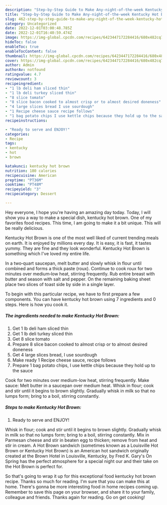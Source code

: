 ```yaml
---
description: "Step-by-Step Guide to Make Any-night-of-the-week Kentucky Hot Brown"
title: "Step-by-Step Guide to Make Any-night-of-the-week Kentucky Hot Brown"
slug: 462-step-by-step-guide-to-make-any-night-of-the-week-kentucky-hot-brown
category: Uncategorized
date: 2022-12-01T03:00:48.785Z
date: 2022-12-01T16:40:59.474Z
image: https://img-global.cpcdn.com/recipes/6423447172284416/680x482cq70/kentucky-hot-brown-recipe-main-photo.jpg
hideToc: false
enableToc: true
enableTocContent: false
thumbnail: https://img-global.cpcdn.com/recipes/6423447172284416/680x482cq70/kentucky-hot-brown-recipe-main-photo.jpg
cover: https://img-global.cpcdn.com/recipes/6423447172284416/680x482cq70/kentucky-hot-brown-recipe-main-photo.jpg
author: Admin
authorAv: notfound
ratingvalue: 4.7
reviewcount: 3
recipeingredient:
- "1 lb deli ham sliced thin"
- "1 lb deli turkey sliced thin"
- "8 slice tomato"
- "8 slice bacon cooked to almost crisp or to almost desired doneness"
- "4 large slices bread I use sourdough"
- "1 Recipe cheese sauce recipe follows"
- "1 bag potato chips I use kettle chips because they hold up to the sauce"
recipeinstructions:

- "Ready to serve and ENJOY!"
categories:
- Recipe
tags:
- kentucky
- hot
- brown

katakunci: kentucky hot brown 
nutrition: 180 calories
recipecuisine: American
preptime: "PT36M"
cooktime: "PT48M"
recipeyield: "3"
recipecategory: Dessert

---
```



Hey everyone, I hope you're having an amazing day today. Today, I will show you a way to make a special dish, kentucky hot brown. One of my favorites food recipes. This time, I am going to make it a bit unique. This will be really delicious.

Kentucky Hot Brown is one of the most well liked of current trending meals on earth. It is enjoyed by millions every day. It is easy, it is fast, it tastes yummy. They are fine and they look wonderful. Kentucky Hot Brown is something which I've loved my entire life.

In a two‑quart saucepan, melt butter and slowly whisk in flour until combined and forms a thick paste (roux). Continue to cook roux for two minutes over medium‑low heat, stirring frequently. Rub entire breast with butter and season with salt and pepper. On the remaining baking sheet place two slices of toast side by side in a single layer.


To begin with this particular recipe, we have to first prepare a few components. You can have kentucky hot brown using 7 ingredients and 0 steps. Here is how you cook it.

<!--inarticleads1-->

##### The ingredients needed to make Kentucky Hot Brown:

1. Get 1 lb deli ham sliced thin
1. Get 1 lb deli turkey sliced thin
1. Get 8 slice tomato
1. Prepare 8 slice bacon cooked to almost crisp or to almost desired doneness
1. Get 4 large slices bread, I use sourdough
1. Make ready 1 Recipe cheese sauce, recipe follows
1. Prepare 1 bag potato chips, I use kettle chips because they hold up to the sauce


Cook for two minutes over medium-low heat, stirring frequently. Make sauce: Melt butter in a saucepan over medium heat. Whisk in flour; cook and stir until it begins to brown slightly. Gradually whisk in milk so that no lumps form; bring to a boil, stirring constantly. 

<!--inarticleads2-->

##### Steps to make Kentucky Hot Brown:


1. Ready to serve and ENJOY!

Whisk in flour; cook and stir until it begins to brown slightly. Gradually whisk in milk so that no lumps form; bring to a boil, stirring constantly. Mix in Parmesan cheese and stir in beaten egg to thicken; remove from heat and stir in cream. A Hot Brown sandwich (sometimes known as a Louisville Hot Brown or Kentucky Hot Brown) is an American hot sandwich originally created at the Brown Hotel in Louisville, Kentucky, by Fred K. Gary&#39;s On Spring has the perfect atmosphere for a special night our and their take on the Hot Brown is perfect for. 

So that's going to wrap it up for this exceptional food kentucky hot brown recipe. Thanks so much for reading. I'm sure that you can make this at home. There's gonna be more interesting food in home recipes coming up. Remember to save this page on your browser, and share it to your family, colleague and friends. Thanks again for reading. Go on get cooking!
